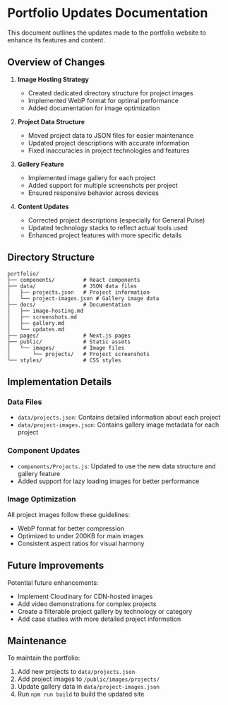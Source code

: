 # Portfolio Updates Documentation

This document outlines the updates made to the portfolio website to enhance its features and content.

## Overview of Changes

1. **Image Hosting Strategy**
   - Created dedicated directory structure for project images
   - Implemented WebP format for optimal performance
   - Added documentation for image optimization

2. **Project Data Structure**
   - Moved project data to JSON files for easier maintenance
   - Updated project descriptions with accurate information
   - Fixed inaccuracies in project technologies and features

3. **Gallery Feature**
   - Implemented image gallery for each project
   - Added support for multiple screenshots per project
   - Ensured responsive behavior across devices

4. **Content Updates**
   - Corrected project descriptions (especially for General Pulse)
   - Updated technology stacks to reflect actual tools used
   - Enhanced project features with more specific details

## Directory Structure

```
portfolio/
├── components/         # React components
├── data/               # JSON data files
│   ├── projects.json   # Project information
│   └── project-images.json # Gallery image data
├── docs/               # Documentation
│   ├── image-hosting.md
│   ├── screenshots.md
│   ├── gallery.md
│   └── updates.md
├── pages/              # Next.js pages
├── public/             # Static assets
│   └── images/         # Image files
│       └── projects/   # Project screenshots
└── styles/             # CSS styles
```

## Implementation Details

### Data Files

- `data/projects.json`: Contains detailed information about each project
- `data/project-images.json`: Contains gallery image metadata for each project

### Component Updates

- `components/Projects.js`: Updated to use the new data structure and gallery feature
- Added support for lazy loading images for better performance

### Image Optimization

All project images follow these guidelines:
- WebP format for better compression
- Optimized to under 200KB for main images
- Consistent aspect ratios for visual harmony

## Future Improvements

Potential future enhancements:
- Implement Cloudinary for CDN-hosted images
- Add video demonstrations for complex projects
- Create a filterable project gallery by technology or category
- Add case studies with more detailed project information

## Maintenance

To maintain the portfolio:
1. Add new projects to `data/projects.json`
2. Add project images to `/public/images/projects/`
3. Update gallery data in `data/project-images.json`
4. Run `npm run build` to build the updated site
